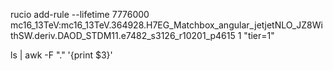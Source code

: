 rucio add-rule --lifetime 7776000 mc16_13TeV:mc16_13TeV.364928.H7EG_Matchbox_angular_jetjetNLO_JZ8WithSW.deriv.DAOD_STDM11.e7482_s3126_r10201_p4615 1 "tier=1"

ls | awk -F "."  '{print $3}'
